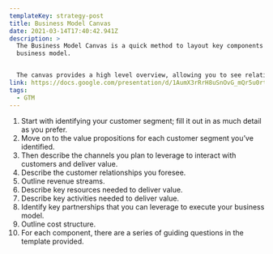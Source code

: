 ```yaml
---
templateKey: strategy-post
title: Business Model Canvas
date: 2021-03-14T17:40:42.941Z
description: >
  The Business Model Canvas is a quick method to layout key components of a
  business model. 


  The canvas provides a high level overview, allowing you to see relations between components or go deeper into each component. 
link: https://docs.google.com/presentation/d/1AumX3rRrH8uSnOvG_mQr5u0rt-vd_3ShF_59B-db3pA/edit#slide=id.gb70c0c9545_0_165
tags:
  - GTM
---
```



1. Start with identifying your customer segment; fill it out in as much detail as you prefer.
2. Move on to the value propositions for each customer segment you’ve identified.
3. Then describe the channels you plan to leverage to interact with customers and deliver value.
4. Describe the customer relationships you foresee.
5. Outline revenue streams.
6. Describe key resources needed to deliver value.
7. Describe key activities needed to deliver value.
8. Identify key partnerships that you can leverage to execute your business model.
9. Outline cost structure.
10. For each component, there are a series of guiding questions in the template provided.
